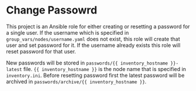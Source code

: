 # Change Passowrd
This project is an Ansible role for either creating or resetting a password for a single user.
If the username which is specified in `group_vars/nodes/username.yaml` does not exist, this role will create that user and set password for it. If the username already exists this role will reset password for that user.

New passwords will be stored in `passwords/{{ inventory_hostname }}-latest` file. `{{ inventory_hostname }}` is the node name that is specified in `inventory.ini`. Before resetting password first the latest password will be archived in `passwords/archive/{{ inventory_hostname }}`.